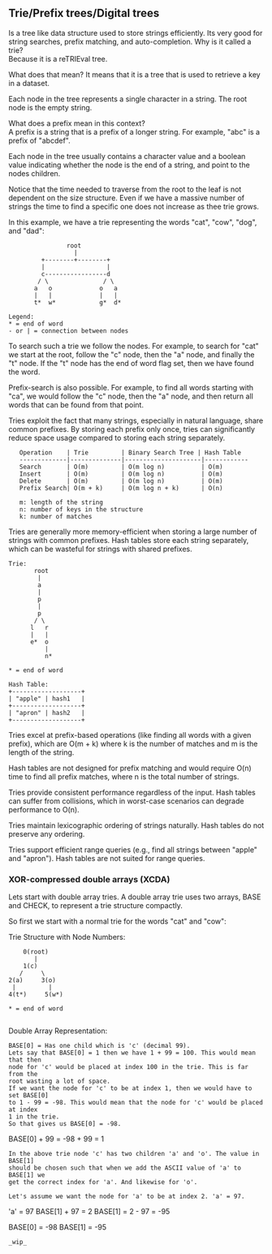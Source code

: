 ## Trie/Prefix trees/Digital trees
Is a tree like data structure used to store strings efficiently. Its very good
for string searches, prefix matching, and auto-completion.
Why is it called a trie?  
Because it is a reTRIEval tree.

What does that mean?
It means that it is a tree that is used to retrieve a key in a dataset.

Each node in the tree represents a single character in a string. The root node
is the empty string.

What does a prefix mean in this context?  
A prefix is a string that is a prefix of a longer string. For example, "abc" is
a prefix of "abcdef".

Each node in the tree usually contains a character value and a boolean value
indicating whether the node is the end of a string, and point to the nodes
children.

Notice that the time needed to traverse from the root to the leaf is not
dependent on the size structure. Even if we have a massive number of strings
the time to find a specific one does not increase as thee trie grows.


In this example, we have a trie representing the words "cat", "cow", "dog", and
"dad":
```
                root
                  |
         +--------+--------+
         |                 |
         c-----------------d
        / \               / \
       a   o             o   a
       |   |             |   |
       t*  w*            g*  d*

Legend:
* = end of word
- or | = connection between nodes
```

To search such a trie we follow the nodes. For example, to search for "cat" we
start at the root, follow the "c" node, then the "a" node, and finally the "t"
node. If the "t" node has the end of word flag set, then we have found the word.

Prefix-search is also possible. For example, to find all words starting with
"ca", we would follow the "c" node, then the "a" node, and then return all
words that can be found from that point. 

Tries exploit the fact that many strings, especially in natural language,
share common prefixes. By storing each prefix only once, tries can significantly
reduce space usage compared to storing each string separately.




```
   Operation    | Trie         | Binary Search Tree | Hash Table
   -------------|--------------|---------------------|------------
   Search       | O(m)         | O(m log n)          | O(m)
   Insert       | O(m)         | O(m log n)          | O(m)
   Delete       | O(m)         | O(m log n)          | O(m)
   Prefix Search| O(m + k)     | O(m log n + k)      | O(n)

   m: length of the string
   n: number of keys in the structure
   k: number of matches
```

Tries are generally more memory-efficient when storing a large number of strings
with common prefixes. Hash tables store each string separately, which can be
wasteful for strings with shared prefixes.

```
Trie:
       root
        |
        a
        |
        p
        |
        p
       / \
      l   r
      |   |
      e*  o
          |
          n*

* = end of word

Hash Table:
+-------------------+
| "apple" | hash1   |
+-------------------+
| "apron" | hash2   |
+-------------------+
```

Tries excel at prefix-based operations (like finding all words with a given
prefix), which are O(m + k) where k is the number of matches and m is the length
of the string.

Hash tables are not designed for prefix matching and would require O(n) time to
find all prefix matches, where n is the total number of strings.

Tries provide consistent performance regardless of the input.
Hash tables can suffer from collisions, which in worst-case scenarios can
degrade performance to O(n).

Tries maintain lexicographic ordering of strings naturally.
Hash tables do not preserve any ordering.

Tries support efficient range queries (e.g., find all strings between "apple"
and "apron").
Hash tables are not suited for range queries.


### XOR-compressed double arrays (XCDA)
Lets start with double array tries.
A double array trie uses two arrays, BASE and CHECK, to represent a trie structure compactly.

So first we start with a normal trie for the words "cat" and "cow":

Trie Structure with Node Numbers:
```
    0(root)
       |
    1(c)
   /     \
2(a)     3(o)
 |         |
4(t*)     5(w*)

* = end of word


```

Double Array Representation:
```
BASE[0] = Has one child which is 'c' (decimal 99).
Lets say that BASE[0] = 1 then we have 1 + 99 = 100. This would mean that then
node for 'c' would be placed at index 100 in the trie. This is far from the
root wasting a lot of space.
If we want the node for 'c' to be at index 1, then we would have to set BASE[0]
to 1 - 99 = -98. This would mean that the node for 'c' would be placed at index
1 in the trie.
So that gives us BASE[0] = -98.
```
BASE[0] + 99 = -98 + 99 = 1
```
In the above trie node 'c' has two children 'a' and 'o'. The value in BASE[1]
should be chosen such that when we add the ASCII value of 'a' to BASE[1] we
get the correct index for 'a'. And likewise for 'o'. 

Let's assume we want the node for 'a' to be at index 2. 'a' = 97.
```
'a' = 97
BASE[1] + 97 = 2
BASE[1] = 2 - 97 = -95

BASE[0] = -98
BASE[1] = -95
```
_wip_
